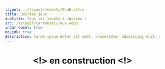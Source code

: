 ```yaml
---
layout: ../layouts/events/PsuE.astro
title: Soirées jeux
subtitle: Tous les jeudis à Jussieu !
src: /accueil/carrousel/jeux.webp
inCarrousel: true
noLink: true
description: lorem ipsum dolor sit amet, consectetur adipiscing elit. sed do eiusmod tempor incididunt ut labore et dolore magna aliqua. ut enim ad minim veniam, quis nostrud exercitation ullamco laboris nisi ut aliquip ex ea commodo consequat. duis aute irure dolor in reprehenderit in voluptate velit esse cillum dolore eu fugiat nulla pariatur. excepteur sint occaecat cupidatat non proident, sunt in culpa qui officia deserunt mollit anim id est laborum.
---
```

<center>

# <!> en construction <!>

</center>
